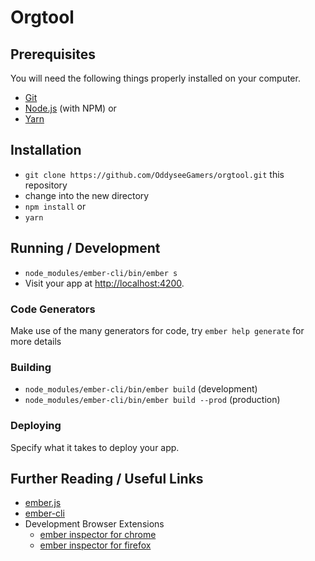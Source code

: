 # Orgtool


## Prerequisites

You will need the following things properly installed on your computer.

* [Git](http://git-scm.com/)
* [Node.js](http://nodejs.org/) (with NPM)
or
* [Yarn](https://yarnpkg.com)

## Installation

* `git clone https://github.com/OddyseeGamers/orgtool.git` this repository
* change into the new directory
* `npm install`
or
* `yarn`

## Running / Development

* `node_modules/ember-cli/bin/ember s`
* Visit your app at [http://localhost:4200](http://localhost:4200).

### Code Generators

Make use of the many generators for code, try `ember help generate` for more details
<!--
### Running Tests

* `ember test`
* `ember test --server`
-->
### Building

* `node_modules/ember-cli/bin/ember build` (development)
* `node_modules/ember-cli/bin/ember build --prod` (production)

### Deploying

Specify what it takes to deploy your app.

## Further Reading / Useful Links

* [ember.js](http://emberjs.com/)
* [ember-cli](http://ember-cli.com/)
* Development Browser Extensions
  * [ember inspector for chrome](https://chrome.google.com/webstore/detail/ember-inspector/bmdblncegkenkacieihfhpjfppoconhi)
  * [ember inspector for firefox](https://addons.mozilla.org/en-US/firefox/addon/ember-inspector/)

